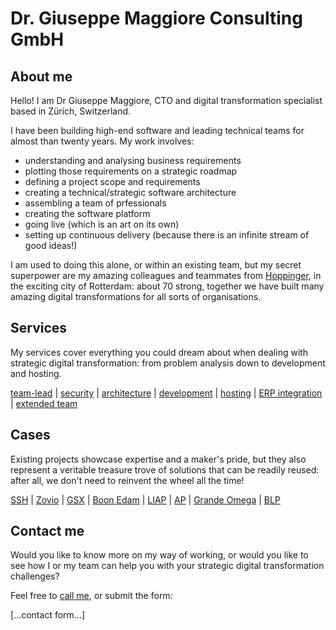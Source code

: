 # Dr. Giuseppe Maggiore Consulting GmbH

## About me
Hello! I am Dr Giuseppe Maggiore, CTO and digital transformation specialist based in Zürich, Switzerland.

I have been building high-end software and leading technical teams for almost than twenty years.
My work involves:
- understanding and analysing business requirements
- plotting those requirements on a strategic roadmap
- defining a project scope and requirements
- creating a technical/strategic software architecture
- assembling a team of prfessionals
- creating the software platform
- going live (which is an art on its own)
- setting up continuous delivery (because there is an infinite stream of good ideas!)

I am used to doing this alone, or within an existing team, but my secret superpower are my amazing colleagues and teammates from [Hoppinger](https://www.hoppinger.com/en/team), in the exciting city of Rotterdam: about 70 strong, together we have built many amazing digital transformations for all sorts of organisations.

## Services
My services cover everything you could dream about when dealing with strategic digital transformation: from problem analysis down to development and hosting. 

[team-lead](./services/team-lead.md) | [security](./services/security.md) | [architecture](./services/architecture.md) | [development](./services/development.md) | [hosting](./services/hosting.md) | [ERP integration](./services/erp-integration.md) | [extended team](./services/extended-team.md)
 
## Cases
Existing projects showcase expertise and a maker's pride, but they also represent a veritable treasure trove of solutions that can be readily reused: after all, we don't need to reinvent the wheel all the time!

[SSH](./cases/ssh.md) | [Zovio](./cases/project-x.md) | [GSX](./cases/GSX.md) | [Boon Edam](./cases/boon-edam.md) | [LIAP](./cases/liap.md) | [AP](./cases/AP.md) | [Grande Omega](./cases/grande-omega.md) | [BLP](./cases/blp.md)

## Contact me
Would you like to know more on my way of working, or would you like to see how I or my team can help you with your strategic digital transformation challenges?

Feel free to [call me](tel:+41782188698), or submit the form:

[...contact form...]